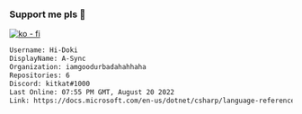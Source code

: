 ### Support me pls 🙏

[![ko - fi](https://ko-fi.com/img/githubbutton_sm.svg)](https://ko-fi.com/O5O4D6DP7)

  ```txt
  Username: Hi-Doki
  DisplayName: A-Sync
  Organization: iamgoodurbadahahhaha
  Repositories: 6
  Discord: kitkat#1000
  Last Online: 07:55 PM GMT, August 20 2022
  Link: https://docs.microsoft.com/en-us/dotnet/csharp/language-reference/keywords/async
  ```       